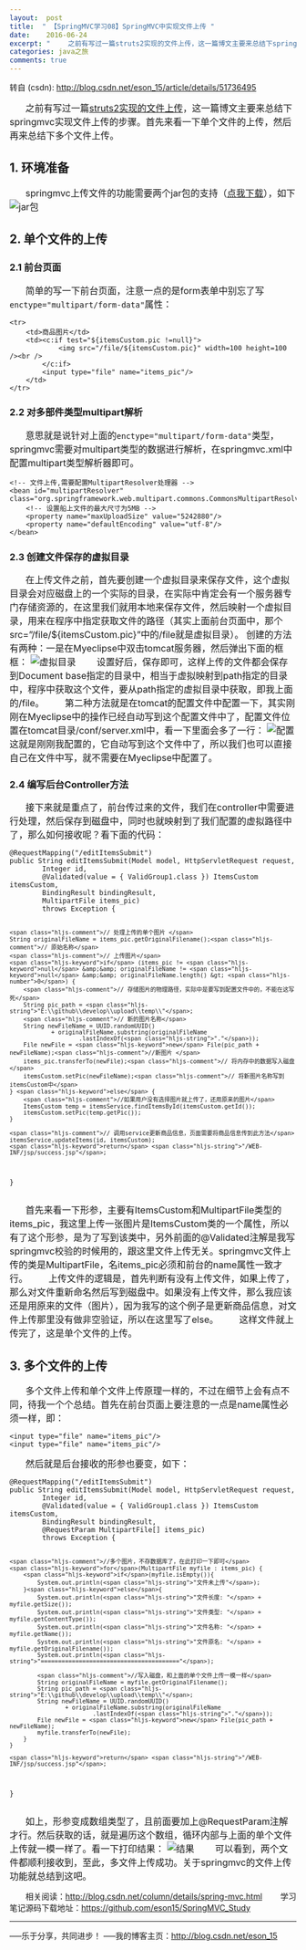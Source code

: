 ```yaml
---
layout:  post
title:  " 【SpringMVC学习08】SpringMVC中实现文件上传 "
date:    2016-06-24
excerpt: " 　　之前有写过一篇struts2实现的文件上传，这一篇博文主要来总结下springmvc实现文件上传的步骤。首先来看一下单个文件的上传，然后再来总结下多个文件上传。1.环境准备　　springmvc上传文件的功能需要两个jar包的支持（点我下载），如下2.单个文件的上传2.1前台页面　　简单的写一下前台页面，注意一点的是form表单中别忘了写enctype=multipart/f... "
categories: java之旅 
comments: true
---
```

转自 (csdn): http://blog.csdn.net/eson_15/article/details/51736495
<div class="markdown_views">
 <p>　　<font size="3">之前有写过一篇<a href="http://blog.csdn.net/eson_15/article/details/51366384">struts2实现的文件上传</a>，这一篇博文主要来总结下springmvc实现文件上传的步骤。首先来看一下单个文件的上传，然后再来总结下多个文件上传。</font></p> 
 <h2 id="1-环境准备"><strong>1. 环境准备</strong></h2> 
 <p>　　<font size="3">springmvc上传文件的功能需要两个jar包的支持（<a href="http://download.csdn.net/detail/eson_15/9556808">点我下载</a>），如下  <img src="http://img.blog.csdn.net/20160622193340143" alt="jar包" title=""></font></p> 
 <h2 id="2-单个文件的上传"><strong>2. 单个文件的上传</strong></h2> 
 <h3 id="21-前台页面"><strong><font size="４">2.1 前台页面</font></strong></h3> 
 <p>　　<font size="3">简单的写一下前台页面，注意一点的是form表单中别忘了写<code>enctype="multipart/form-data"</code>属性：</font></p> 
 <pre class="prettyprint"><code class="language-jsp hljs xml"><span class="hljs-tag">&lt;<span class="hljs-title">tr</span>&gt;</span>
    <span class="hljs-tag">&lt;<span class="hljs-title">td</span>&gt;</span>商品图片<span class="hljs-tag">&lt;/<span class="hljs-title">td</span>&gt;</span>
    <span class="hljs-tag">&lt;<span class="hljs-title">td</span>&gt;</span><span class="hljs-tag">&lt;<span class="hljs-title">c:if</span> <span class="hljs-attribute">test</span>=<span class="hljs-value">"${itemsCustom.pic !=null}"</span>&gt;</span>
            <span class="hljs-tag">&lt;<span class="hljs-title">img</span> <span class="hljs-attribute">src</span>=<span class="hljs-value">"/file/${itemsCustom.pic}"</span> <span class="hljs-attribute">width</span>=<span class="hljs-value">100</span> <span class="hljs-attribute">height</span>=<span class="hljs-value">100</span> /&gt;</span><span class="hljs-tag">&lt;<span class="hljs-title">br</span> /&gt;</span>
        <span class="hljs-tag">&lt;/<span class="hljs-title">c:if</span>&gt;</span> 
        <span class="hljs-tag">&lt;<span class="hljs-title">input</span> <span class="hljs-attribute">type</span>=<span class="hljs-value">"file"</span> <span class="hljs-attribute">name</span>=<span class="hljs-value">"items_pic"</span>/&gt;</span>
    <span class="hljs-tag">&lt;/<span class="hljs-title">td</span>&gt;</span>
<span class="hljs-tag">&lt;/<span class="hljs-title">tr</span>&gt;</span></code></pre> 
 <h3 id="22-对多部件类型multipart解析"><strong><font size="４">2.2 对多部件类型multipart解析</font></strong></h3> 
 <p>　　<font size="3">意思就是说针对上面的<code>enctype="multipart/form-data"</code>类型，springmvc需要对multipart类型的数据进行解析，在springmvc.xml中配置multipart类型解析器即可。</font></p> 
 <pre class="prettyprint"><code class="language-xml hljs "><span class="hljs-comment">&lt;!-- 文件上传,需要配置MultipartResolver处理器 --&gt;</span>
<span class="hljs-tag">&lt;<span class="hljs-title">bean</span> <span class="hljs-attribute">id</span>=<span class="hljs-value">"multipartResolver"</span> <span class="hljs-attribute">class</span>=<span class="hljs-value">"org.springframework.web.multipart.commons.CommonsMultipartResolver"</span>&gt;</span>
    <span class="hljs-comment">&lt;!-- 设置船上文件的最大尺寸为5MB --&gt;</span>
    <span class="hljs-tag">&lt;<span class="hljs-title">property</span> <span class="hljs-attribute">name</span>=<span class="hljs-value">"maxUploadSize"</span> <span class="hljs-attribute">value</span>=<span class="hljs-value">"5242880"</span>/&gt;</span>
    <span class="hljs-tag">&lt;<span class="hljs-title">property</span> <span class="hljs-attribute">name</span>=<span class="hljs-value">"defaultEncoding"</span> <span class="hljs-attribute">value</span>=<span class="hljs-value">"utf-8"</span>/&gt;</span>   
<span class="hljs-tag">&lt;/<span class="hljs-title">bean</span>&gt;</span></code></pre> 
 <h3 id="23-创建文件保存的虚拟目录"><strong><font size="４">2.3 创建文件保存的虚拟目录</font></strong></h3> 
 <p>　　<font size="3">在上传文件之前，首先要创建一个虚拟目录来保存文件，这个虚拟目录会对应磁盘上的一个实际的目录，在实际中肯定会有一个服务器专门存储资源的，在这里我们就用本地来保存文件，然后映射一个虚拟目录，用来在程序中指定获取文件的路径（其实上面前台页面中，那个src=”/file/${itemsCustom.pic}”中的/file就是虚拟目录）。  创建的方法有两种：一是在Myeclipse中双击tomcat服务器，然后弹出下面的框框：  <img src="http://img.blog.csdn.net/20160622195149791" alt="虚拟目录" title="">  　　<font size="3">设置好后，保存即可，这样上传的文件都会保存到Document base指定的目录中，相当于虚拟映射到path指定的目录中，程序中获取这个文件，要从path指定的虚拟目录中获取，即我上面的/file。  　　<font size="3">第二种方法就是在tomcat的配置文件中配置一下，其实刚刚在Myeclipse中的操作已经自动写到这个配置文件中了，配置文件位置在tomcat目录/conf/server.xml中，看一下里面会多了一行：  <img src="http://img.blog.csdn.net/20160622195623107" alt="配置" title="">  　　<font size="3">这就是刚刚我配置的，它自动写到这个文件中了，所以我们也可以直接自己在文件中写，就不需要在Myeclipse中配置了。</font></font></font></font></p> 
 <h3 id="24-编写后台controller方法"><strong><font size="４">2.4 编写后台Controller方法</font></strong></h3> 
 <p>　　<font size="3">接下来就是重点了，前台传过来的文件，我们在controller中需要进行处理，然后保存到磁盘中，同时也就映射到了我们配置的虚拟路径中了，那么如何接收呢？看下面的代码：</font></p> 
 <pre class="prettyprint"><code class="language-java hljs "><span class="hljs-annotation">@RequestMapping</span>(<span class="hljs-string">"/editItemsSubmit"</span>)
<span class="hljs-keyword">public</span> String <span class="hljs-title">editItemsSubmit</span>(Model model, HttpServletRequest request,
        Integer id,
        @<span class="hljs-title">Validated</span>(value = { ValidGroup1.class }) ItemsCustom itemsCustom,
        BindingResult bindingResult, 
        MultipartFile items_pic)
        <span class="hljs-keyword">throws</span> Exception {

    <span class="hljs-comment">// 处理上传的单个图片 </span>
    String originalFileName = items_pic.getOriginalFilename();<span class="hljs-comment">// 原始名称</span>
    <span class="hljs-comment">// 上传图片</span>
    <span class="hljs-keyword">if</span> (items_pic != <span class="hljs-keyword">null</span> &amp;&amp; originalFileName != <span class="hljs-keyword">null</span> &amp;&amp; originalFileName.length() &gt; <span class="hljs-number">0</span>) {
        <span class="hljs-comment">// 存储图片的物理路径，实际中是要写到配置文件中的，不能在这写死</span>
        String pic_path = <span class="hljs-string">"E:\\github\\develop\\upload\\temp\\"</span>;
        <span class="hljs-comment">// 新的图片名称</span>
        String newFileName = UUID.randomUUID()
                + originalFileName.substring(originalFileName
                        .lastIndexOf(<span class="hljs-string">"."</span>));     
        File newFile = <span class="hljs-keyword">new</span> File(pic_path + newFileName);<span class="hljs-comment">//新图片 </span>
        items_pic.transferTo(newFile);<span class="hljs-comment">// 将内存中的数据写入磁盘</span>
        itemsCustom.setPic(newFileName);<span class="hljs-comment">// 将新图片名称写到itemsCustom中</span>
    } <span class="hljs-keyword">else</span> {
        <span class="hljs-comment">//如果用户没有选择图片就上传了，还用原来的图片</span>
        ItemsCustom temp = itemsService.findItemsById(itemsCustom.getId());
        itemsCustom.setPic(temp.getPic());
    }

    <span class="hljs-comment">// 调用service更新商品信息，页面需要将商品信息传到此方法</span>
    itemsService.updateItems(id, itemsCustom);
    <span class="hljs-keyword">return</span> <span class="hljs-string">"/WEB-INF/jsp/success.jsp"</span>;
}</code></pre> 
 <p>　　<font size="3">首先来看一下形参，主要有ItemsCustom和MultipartFile类型的items_pic，我这里上传一张图片是ItemsCustom类的一个属性，所以有了这个形参，是为了写到该类中，另外前面的@Validated注解是我写springmvc校验的时候用的，跟这里文件上传无关。springmvc文件上传的类是MultipartFile，名items_pic必须和前台的name属性一致才行。  　　<font size="3">上传文件的逻辑是，首先判断有没有上传文件，如果上传了，那么对文件重新命名然后写到磁盘中。如果没有上传文件，那么我应该还是用原来的文件（图片），因为我写的这个例子是更新商品信息，对文件上传那里没有做非空验证，所以在这里写了else。  　　<font size="3">这样文件就上传完了，这是单个文件的上传。</font></font></font></p> 
 <h2 id="3-多个文件的上传"><strong>3. 多个文件的上传</strong></h2> 
 <p>　　<font size="3">多个文件上传和单个文件上传原理一样的，不过在细节上会有点不同，待我一个个总结。首先在前台页面上要注意的一点是name属性必须一样，即：</font></p> 
 <pre class="prettyprint"><code class="language-jsp hljs rust">&lt;input <span class="hljs-keyword">type</span>=<span class="hljs-string">"file"</span> name=<span class="hljs-string">"items_pic"</span>/&gt;
&lt;input <span class="hljs-keyword">type</span>=<span class="hljs-string">"file"</span> name=<span class="hljs-string">"items_pic"</span>/&gt;</code></pre> 
 <p>　　<font size="3">然后就是后台接收的形参也要变，如下：</font></p> 
 <pre class="prettyprint"><code class="language-java hljs "><span class="hljs-annotation">@RequestMapping</span>(<span class="hljs-string">"/editItemsSubmit"</span>)
<span class="hljs-keyword">public</span> String <span class="hljs-title">editItemsSubmit</span>(Model model, HttpServletRequest request,
        Integer id,
        @<span class="hljs-title">Validated</span>(value = { ValidGroup1.class }) ItemsCustom itemsCustom,
        BindingResult bindingResult, 
        <span class="hljs-annotation">@RequestParam</span> MultipartFile[] items_pic)
        <span class="hljs-keyword">throws</span> Exception {  

    <span class="hljs-comment">//多个图片，不存数据库了，在此打印一下即可</span>
    <span class="hljs-keyword">for</span>(MultipartFile myfile : items_pic) {
        <span class="hljs-keyword">if</span>(myfile.isEmpty()){  
            System.out.println(<span class="hljs-string">"文件未上传"</span>);  
        }<span class="hljs-keyword">else</span>{  
            System.out.println(<span class="hljs-string">"文件长度: "</span> + myfile.getSize());  
            System.out.println(<span class="hljs-string">"文件类型: "</span> + myfile.getContentType());  
            System.out.println(<span class="hljs-string">"文件名称: "</span> + myfile.getName());  
            System.out.println(<span class="hljs-string">"文件原名: "</span> + myfile.getOriginalFilename());  
            System.out.println(<span class="hljs-string">"========================================"</span>);  

            <span class="hljs-comment">//写入磁盘，和上面的单个文件上传一模一样</span>
            String originalFileName = myfile.getOriginalFilename();
            String pic_path = <span class="hljs-string">"E:\\github\\develop\\upload\\temp\\"</span>;
            String newFileName = UUID.randomUUID()
                    + originalFileName.substring(originalFileName
                            .lastIndexOf(<span class="hljs-string">"."</span>));
            File newFile = <span class="hljs-keyword">new</span> File(pic_path + newFileName);
            myfile.transferTo(newFile);
        }  
    }   

    <span class="hljs-keyword">return</span> <span class="hljs-string">"/WEB-INF/jsp/success.jsp"</span>;
}</code></pre> 
 <p>　　<font size="3">如上，形参变成数组类型了，且前面要加上@RequestParam注解才行。然后获取的话，就是遍历这个数组，循环内部与上面的单个文件上传就一模一样了。看一下打印结果：  <img src="http://img.blog.csdn.net/20160622202159398" alt="结果" title="">  　　<font size="3">可以看到，两个文件都顺利接收到，至此，多文件上传成功。关于springmvc的文件上传功能就总结到这吧。  　　</font></font></p> 
 <p>　　相关阅读：<a href="http://blog.csdn.net/column/details/spring-mvc.html">http://blog.csdn.net/column/details/spring-mvc.html</a>  　　学习笔记源码下载地址：<a href="https://github.com/eson15/SpringMVC_Study">https://github.com/eson15/SpringMVC_Study</a></p> 
 <hr> 
 <p>—–乐于分享，共同进步！  —–我的博客主页：<a href="http://blog.csdn.net/eson_15">http://blog.csdn.net/eson_15</a></p>
</div>